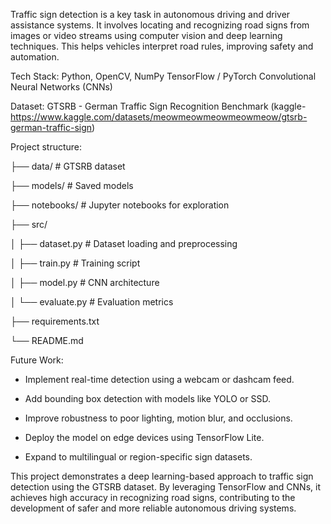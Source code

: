 Traffic sign detection is a key task in autonomous driving and driver assistance systems. It involves locating and recognizing road signs from images or video streams using computer vision and deep learning techniques. This helps vehicles interpret road rules, improving safety and automation.

Tech Stack:
Python, OpenCV, NumPy
TensorFlow / PyTorch
Convolutional Neural Networks (CNNs)
   
Dataset: GTSRB - German Traffic Sign Recognition Benchmark (kaggle- https://www.kaggle.com/datasets/meowmeowmeowmeowmeow/gtsrb-german-traffic-sign)

 Project structure:
 
 ├── data/                   # GTSRB dataset
 
├── models/                 # Saved models

├── notebooks/              # Jupyter notebooks for exploration

├── src/

│   ├── dataset.py          # Dataset loading and preprocessing

│   ├── train.py            # Training script

│   ├── model.py            # CNN architecture

│   └── evaluate.py         # Evaluation metrics

├── requirements.txt

└── README.md

Future Work:

* Implement real-time detection using a webcam or dashcam feed.

* Add bounding box detection with models like YOLO or SSD.

* Improve robustness to poor lighting, motion blur, and occlusions.

* Deploy the model on edge devices using TensorFlow Lite.

* Expand to multilingual or region-specific sign datasets.

This project demonstrates a deep learning-based approach to traffic sign detection using the GTSRB dataset. By leveraging TensorFlow and CNNs, it achieves high accuracy in recognizing road signs, contributing to the development of safer and more reliable autonomous driving systems.
